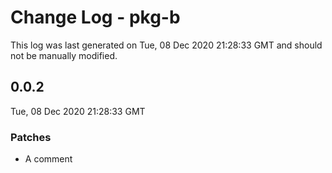 # Change Log - pkg-b

This log was last generated on Tue, 08 Dec 2020 21:28:33 GMT and should not be manually modified.

## 0.0.2
Tue, 08 Dec 2020 21:28:33 GMT

### Patches

- A comment

